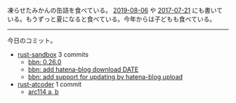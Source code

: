 凍らせたみかんの缶詰を食べている。 [2019-08-06] や [2017-07-21] にも書いている。もうずっと夏になると食べている。今年からは子どもも食べている。

---

今日のコミット。

- [rust-sandbox](https://github.com/bouzuya/rust-sandbox) 3 commits
  - [bbn: 0.26.0](https://github.com/bouzuya/rust-sandbox/commit/bbe8971e549174e82a83f97c4ca3e1d3867df754)
  - [bbn: add hatena-blog download DATE](https://github.com/bouzuya/rust-sandbox/commit/fcf3802e4dcb163d205a3e285c61ccbdf3e2cebe)
  - [bbn: add support for updating by hatena-blog upload](https://github.com/bouzuya/rust-sandbox/commit/cd912f0c66caaac259e1e9e32d8b94098e982ed1)
- [rust-atcoder](https://github.com/bouzuya/rust-atcoder) 1 commit
  - [arc114 a, b](https://github.com/bouzuya/rust-atcoder/commit/aafa73bee573e50b0100f21057fc27797f90cedc)

[2017-07-21]: https://blog.bouzuya.net/2017/07/21/
[2019-08-06]: https://blog.bouzuya.net/2019/08/06/

